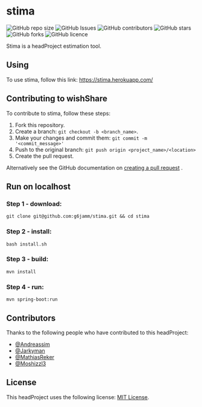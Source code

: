 # stima

![GitHub repo size](https://img.shields.io/github/repo-size/g6jamm/stima)
![GitHub Issues](https://img.shields.io/github/issues/g6jamm/stima)
![GitHub contributors](https://img.shields.io/github/contributors/g6jamm/stima)
![GitHub stars](https://img.shields.io/github/stars/g6jamm/stima)
![GitHub forks](https://img.shields.io/github/forks/g6jamm/stima)
![GitHub licence](https://img.shields.io/github/license/g6jamm/stima.svg)

Stima is a headProject estimation tool.

## Using

To use stima, follow this link: https://stima.herokuapp.com/

## Contributing to wishShare

To contribute to stima, follow these steps:

1. Fork this repository.
2. Create a branch: `git checkout -b <branch_name>`.
3. Make your changes and commit them: `git commit -m '<commit_message>'`
4. Push to the original branch: `git push origin <project_name>/<location>`
5. Create the pull request.

Alternatively see the GitHub documentation
on [creating a pull request](https://help.github.com/en/github/collaborating-with-issues-and-pull-requests/creating-a-pull-request)
.

## Run on localhost

### Step 1 - download:

```
git clone git@github.com:g6jamm/stima.git && cd stima
```

### Step 2 - install:

```
bash install.sh
```

### Step 3 - build:

```
mvn install
```

### Step 4 - run:

```
mvn spring-boot:run
```

## Contributors

Thanks to the following people who have contributed to this headProject:

* [@Andreassim](https://github.com/Andreassim)
* [@Jarkyman](https://github.com/Jarkyman)
* [@MathiasReker](https://github.com/MathiasReker)
* [@Moshizzl3](https://github.com/Moshizzl3)

## License

This headProject uses the following license: [MIT License](https://github.com/g6jamm/stima/blob/develop/LICENSE).
